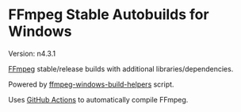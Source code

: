 # FFmpeg Stable Autobuilds for Windows

Version: n4.3.1

[FFmpeg](https://ffmpeg.org/) stable/release builds with additional libraries/dependencies.

Powered by [ffmpeg-windows-build-helpers](https://github.com/rdp/ffmpeg-windows-build-helpers) script.

Uses [GitHub Actions](https://github.com/features/actions) to automatically compile FFmpeg.
